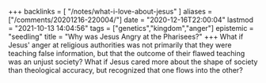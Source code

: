 +++
backlinks = [
  "/notes/what-i-love-about-jesus"
]
aliases = ["/comments/20201216-220004/"]
date = "2020-12-16T22:00:04"
lastmod = "2021-10-13 14:04:56"
tags = ["genetics","kingdom","anger"]
epistemic = "seedling"
title = "Why was Jesus Angry at the Pharisees?"
+++
What if Jesus' anger at religious authorities was not primarily that they were teaching false information, but that the outcome of their flawed teaching was an unjust society? What if Jesus cared more about the shape of society than theological accuracy, but recognized that one flows into the other?
